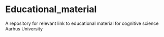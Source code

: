 # Educational_material
A repository for relevant link to educational material for cognitive science Aarhus University
